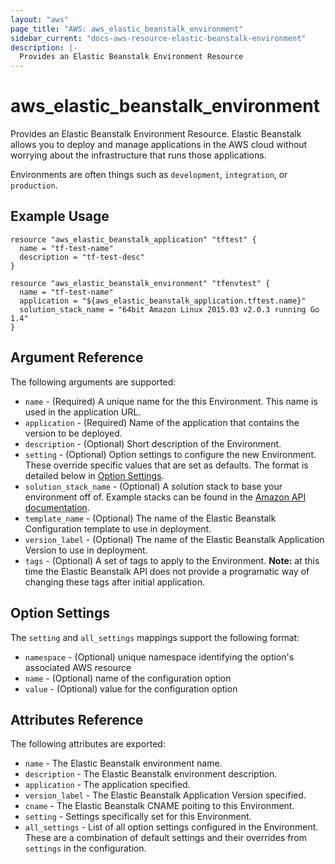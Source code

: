 ```yaml
---
layout: "aws"
page_title: "AWS: aws_elastic_beanstalk_environment"
sidebar_current: "docs-aws-resource-elastic-beanstalk-environment"
description: |-
  Provides an Elastic Beanstalk Environment Resource
---
```


# aws\_elastic\_beanstalk\_<wbr>environment

Provides an Elastic Beanstalk Environment Resource. Elastic Beanstalk allows
you to deploy and manage applications in the AWS cloud without worrying about
the infrastructure that runs those applications.

Environments are often things such as `development`, `integration`, or
`production`.

## Example Usage


```
resource "aws_elastic_beanstalk_application" "tftest" {
  name = "tf-test-name"
  description = "tf-test-desc"
}

resource "aws_elastic_beanstalk_environment" "tfenvtest" {
  name = "tf-test-name"
  application = "${aws_elastic_beanstalk_application.tftest.name}"
  solution_stack_name = "64bit Amazon Linux 2015.03 v2.0.3 running Go 1.4"
}
```

## Argument Reference

The following arguments are supported:

* `name` - (Required) A unique name for the this Environment. This name is used
  in the application URL.
* `application` - (Required) Name of the application that contains the version
  to be deployed.
* `description` - (Optional) Short description of the Environment.
* `setting` - (Optional) Option settings to configure the new Environment. These
  override specific values that are set as defaults. The format is detailed
  below in [Option Settings](#option-settings).
* `solution_stack_name` - (Optional) A solution stack to base your environment
off of. Example stacks can be found in the [Amazon API documentation][1].
* `template_name` - (Optional) The name of the Elastic Beanstalk Configuration
  template to use in deployment.
* `version_label` - (Optional) The name of the Elastic Beanstalk Application Version
  to use in deployment.
* `tags` - (Optional) A set of tags to apply to the Environment. **Note:** at
this time the Elastic Beanstalk API does not provide a programatic way of
changing these tags after initial application.


<a id="option-settings"></a>
## Option Settings

The `setting` and `all_settings` mappings support the following format:

* `namespace` - (Optional) unique namespace identifying the option's
  associated AWS resource
* `name` - (Optional) name of the configuration option
* `value` - (Optional) value for the configuration option

## Attributes Reference

The following attributes are exported:

* `name` - The Elastic Beanstalk environment name.
* `description` - The Elastic Beanstalk environment description.
* `application` - The application specified.
* `version_label` - The Elastic Beanstalk Application Version specified.
* `cname` - The Elastic Beanstalk CNAME poiting to this Environment.
* `setting` - Settings specifically set for this Environment.
* `all_settings` - List of all option settings configured in the Environment. These
  are a combination of default settings and their overrides from `settings` in
  the configuration.


[1]: http://docs.aws.amazon.com/fr_fr/elasticbeanstalk/latest/dg/concepts.platforms.html
